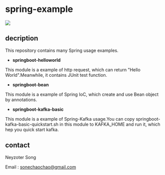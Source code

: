 # spring-example

![](https://img.shields.io/badge/license-MIT-000000.svg)

## decription

This repository contains many Spring usage examples.

* **springboot-helloworld**

This module is a example of http request, which can return "Hello World".Meanwhile, it contains JUnit test function.

* **springboot-bean**

This module is a example of Spring IoC, which create and use Bean object by annotations.

* **springboot-kafka-basic**

This module is a example of Spring-Kafka usage.You can copy springboot-kafka-basic-quickstart.sh in this module to KAFKA_HOME and run it, which hep you quick start kafka.


## contact

Neyzoter Song

Email : sonechaochao@gmail.com
